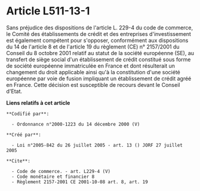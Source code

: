 # Article L511-13-1

Sans préjudice des dispositions de l'article L. 229-4 du code de commerce, le Comité des établissements de crédit et des
entreprises d'investissement est également compétent pour s'opposer, conformément aux dispositions du 14 de l'article 8 et de
l'article 19 du règlement (CE) n° 2157/2001 du Conseil du 8 octobre 2001 relatif au statut de la société européenne (SE), au
transfert de siège social d'un établissement de crédit constitué sous forme de société européenne immatriculée en France et
dont résulterait un changement du droit applicable ainsi qu'à la constitution d'une société européenne par voie de fusion
impliquant un établissement de crédit agréé en France. Cette décision est susceptible de recours devant le Conseil d'Etat.

**Liens relatifs à cet article**

	**Codifié par**:

	  - Ordonnance n°2000-1223 du 14 décembre 2000 (V)

	**Créé par**:

	  - Loi n°2005-842 du 26 juillet 2005 - art. 13 () JORF 27 juillet 2005

	**Cite**:

	  - Code de commerce. - art. L229-4 (V)
	  - Code monétaire et financier 8
	  - Règlement 2157-2001 CE 2001-10-08 art. 8, art. 19
